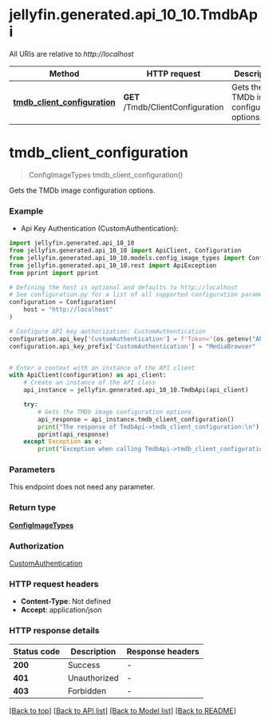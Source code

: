 # jellyfin.generated.api_10_10.TmdbApi

All URIs are relative to *http://localhost*

Method | HTTP request | Description
------------- | ------------- | -------------
[**tmdb_client_configuration**](TmdbApi.md#tmdb_client_configuration) | **GET** /Tmdb/ClientConfiguration | Gets the TMDb image configuration options.


# **tmdb_client_configuration**
> ConfigImageTypes tmdb_client_configuration()

Gets the TMDb image configuration options.

### Example

* Api Key Authentication (CustomAuthentication):

```python
import jellyfin.generated.api_10_10
from jellyfin.generated.api_10_10 import ApiClient, Configuration
from jellyfin.generated.api_10_10.models.config_image_types import ConfigImageTypes
from jellyfin.generated.api_10_10.rest import ApiException
from pprint import pprint

# Defining the host is optional and defaults to http://localhost
# See configuration.py for a list of all supported configuration parameters.
configuration = Configuration(
    host = "http://localhost"
)

# Configure API key authorization: CustomAuthentication
configuration.api_key['CustomAuthentication'] = f'Token="{os.getenv("API_KEY")}"'
configuration.api_key_prefix['CustomAuthentication'] = "MediaBrowser"


# Enter a context with an instance of the API client
with ApiClient(configuration) as api_client:
    # Create an instance of the API class
    api_instance = jellyfin.generated.api_10_10.TmdbApi(api_client)

    try:
        # Gets the TMDb image configuration options.
        api_response = api_instance.tmdb_client_configuration()
        print("The response of TmdbApi->tmdb_client_configuration:\n")
        pprint(api_response)
    except Exception as e:
        print("Exception when calling TmdbApi->tmdb_client_configuration: %s\n" % e)
```



### Parameters

This endpoint does not need any parameter.

### Return type

[**ConfigImageTypes**](ConfigImageTypes.md)

### Authorization

[CustomAuthentication](../README.md#CustomAuthentication)

### HTTP request headers

 - **Content-Type**: Not defined
 - **Accept**: application/json

### HTTP response details

| Status code | Description | Response headers |
|-------------|-------------|------------------|
**200** | Success |  -  |
**401** | Unauthorized |  -  |
**403** | Forbidden |  -  |

[[Back to top]](#) [[Back to API list]](../README.md#documentation-for-api-endpoints) [[Back to Model list]](../README.md#documentation-for-models) [[Back to README]](../README.md)

